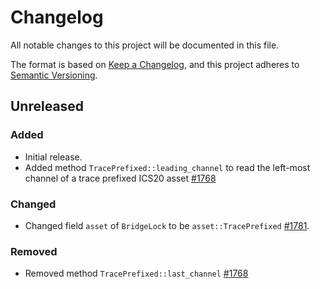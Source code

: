 <!-- markdownlint-disable no-duplicate-heading -->

# Changelog

All notable changes to this project will be documented in this file.

The format is based on [Keep a Changelog](https://keepachangelog.com/en/1.1.0/),
and this project adheres to [Semantic Versioning](https://semver.org/spec/v2.0.0.html).

## Unreleased

### Added

- Initial release.
- Added method `TracePrefixed::leading_channel` to read the left-most channel of
  a trace prefixed ICS20 asset [#1768](https://github.com/astriaorg/astria/pull/1768)

### Changed

- Changed field `asset` of `BridgeLock` to be `asset::TracePrefixed` [#1781](https://github.com/astriaorg/astria/pull/1781).

### Removed

- Removed method `TracePrefixed::last_channel` [#1768](https://github.com/astriaorg/astria/pull/1768)
